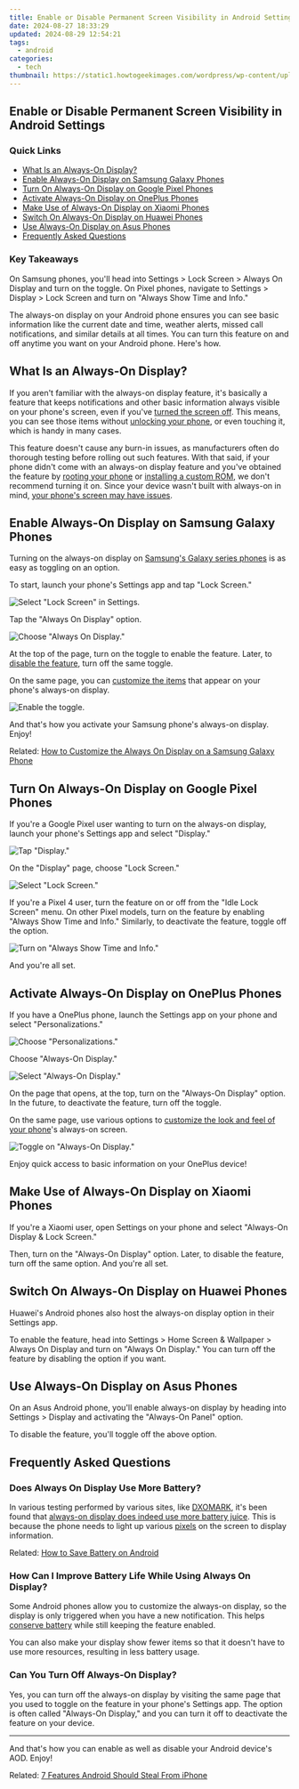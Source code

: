 ```yaml
---
title: Enable or Disable Permanent Screen Visibility in Android Settings
date: 2024-08-27 18:33:29
updated: 2024-08-29 12:54:21
tags:
  - android
categories:
  - tech
thumbnail: https://static1.howtogeekimages.com/wordpress/wp-content/uploads/2023/03/52709039916_28d6db507a_o.jpg
---
```


## Enable or Disable Permanent Screen Visibility in Android Settings

### Quick Links

* [What Is an Always-On Display?](https://youtube-stream.techidaily.com/graphicgenius-suite-for-2024/)
* [Enable Always-On Display on Samsung Galaxy Phones](https://remote-screen-capture.techidaily.com/vlc-capture-tool-assessment/)
* [Turn On Always-On Display on Google Pixel Phones](https://digital-screen-recording.techidaily.com/updated-in-2024-affordable-android-chat-top-free-app-alternatives/)
* [Activate Always-On Display on OnePlus Phones](https://fox-blue.techidaily.com/updated-changing-frozen-moments-into-sequential-movies/)
* [Make Use of Always-On Display on Xiaomi Phones](https://win11.techidaily.com/windows-ui-a-journey-with-the-taskbar-through-time/)
* [Switch On Always-On Display on Huawei Phones](https://extra-support.techidaily.com/in-2024-motion-review-full-scope-2023/)
* [Use Always-On Display on Asus Phones](https://screen-activity-recording.techidaily.com/updated-2024-approved-obs-studio-mastery-top-5-editing-techniques/)
* [Frequently Asked Questions](https://instagram-clips.techidaily.com/new-a-step-by-step-tutorial-for-capturing-excellent-igtv-footage-for-2024/)

### Key Takeaways

 On Samsung phones, you'll head into Settings > Lock Screen > Always On Display and turn on the toggle. On Pixel phones, navigate to Settings > Display > Lock Screen and turn on "Always Show Time and Info."

 The always-on display on your Android phone ensures you can see basic information like the current date and time, weather alerts, missed call notifications, and similar details at all times. You can turn this feature on and off anytime you want on your Android phone. Here's how.

##  What Is an Always-On Display?

 If you aren't familiar with the always-on display feature, it's basically a feature that keeps notifications and other basic information always visible on your phone's screen, even if you've [turned the screen off](https://facebook-record-videos.techidaily.com/new-in-2024-10-free-youtube-thumbnail-downloaderssavers-online-download-youtube-thumbnail/). This means, you can see those items without [unlocking your phone](https://twitter-videos.techidaily.com/in-2024-tweeted-timeline-capture-securing-your-social-media-videos/), or even touching it, which is handy in many cases.

 This feature doesn't cause any burn-in issues, as manufacturers often do thorough testing before rolling out such features. With that said, if your phone didn't come with an always-on display feature and you've obtained the feature by [rooting your phone](https://some-techniques.techidaily.com/new-grasping-the-basics-of-telegram-marketing-strategies/) or [installing a custom ROM](https://win11.techidaily.com/overcoming-windows-image-failure-error-0x80780119/), we don't recommend turning it on. Since your device wasn't built with always-on in mind, [your phone's screen may have issues](https://extra-tips.techidaily.com/a-comprehensive-approach-to-online-advertising-mastery/).

##  Enable Always-On Display on Samsung Galaxy Phones

 Turning on the always-on display on [Samsung's Galaxy series phones](https://instagram-clips.techidaily.com/new-connecting-consciously-with-content-craftsmen-of-your-realm-for-2024/) is as easy as toggling on an option.

 To start, launch your phone's Settings app and tap "Lock Screen."

![Select "Lock Screen" in Settings.](https://static1.howtogeekimages.com/wordpress/wp-content/uploads/2023/03/1-samsung-lock-screen-settings.png) 

 Tap the "Always On Display" option.

![Choose "Always On Display."](https://static1.howtogeekimages.com/wordpress/wp-content/uploads/2023/03/2-samsung-always-on-display.png) 

 At the top of the page, turn on the toggle to enable the feature. Later, to [disable the feature](https://fox-blue.techidaily.com/updated-step-by-step-integrating-apple-music-into-your-videos-for-2024/), turn off the same toggle.

 On the same page, you can [customize the items](https://extra-support.techidaily.com/new-iphone-podcast-downloading-essentials-a-complete-walkthrough/) that appear on your phone's always-on display.

![Enable the toggle.](https://static1.howtogeekimages.com/wordpress/wp-content/uploads/2023/03/3-samsung-enable-always-on-display.png) 

 And that's how you activate your Samsung phone's always-on display. Enjoy!

Related: [How to Customize the Always On Display on a Samsung Galaxy Phone](https://extra-support.techidaily.com/new-iphone-podcast-downloading-essentials-a-complete-walkthrough/) 

##  Turn On Always-On Display on Google Pixel Phones

 If you're a Google Pixel user wanting to turn on the always-on display, launch your phone's Settings app and select "Display."

![Tap "Display."](https://static1.howtogeekimages.com/wordpress/wp-content/uploads/2023/03/4-pixel-display-settings.png) 

 On the "Display" page, choose "Lock Screen."

![Select "Lock Screen."](https://static1.howtogeekimages.com/wordpress/wp-content/uploads/2023/03/5-pixel-lock-screen-settings.png) 

 If you're a Pixel 4 user, turn the feature on or off from the "Idle Lock Screen" menu. On other Pixel models, turn on the feature by enabling "Always Show Time and Info." Similarly, to deactivate the feature, toggle off the option.

![Turn on "Always Show Time and Info."](https://static1.howtogeekimages.com/wordpress/wp-content/uploads/2023/03/6-pixel-enable-always-on-display.png) 

 And you're all set.

##  Activate Always-On Display on OnePlus Phones

 If you have a OnePlus phone, launch the Settings app on your phone and select "Personalizations."

![Choose "Personalizations."](https://static1.howtogeekimages.com/wordpress/wp-content/uploads/2023/03/6-oneplus-personalizations.png) 

 Choose "Always-On Display."

![Select "Always-On Display."](https://static1.howtogeekimages.com/wordpress/wp-content/uploads/2023/03/7-oneplus-always-on-display.png) 

 On the page that opens, at the top, turn on the "Always-On Display" option. In the future, to deactivate the feature, turn off the toggle.

 On the same page, use various options to [customize the look and feel of your phone](https://techidaily.com/how-to-erase-private-data-from-apple-iphone-13-mini-drfone-by-drfone-ios-full-data-eraser-ios-full-data-eraser/)'s always-on screen.

![Toggle on "Always-On Display."](https://static1.howtogeekimages.com/wordpress/wp-content/uploads/2023/03/8-oneplus-turn-on-always-on-display.png) 

 Enjoy quick access to basic information on your OnePlus device!

##  Make Use of Always-On Display on Xiaomi Phones

 If you're a Xiaomi user, open Settings on your phone and select "Always-On Display & Lock Screen."

 Then, turn on the "Always-On Display" option. Later, to disable the feature, turn off the same option. And you're all set.

##  Switch On Always-On Display on Huawei Phones

 Huawei's Android phones also host the always-on display option in their Settings app.

 To enable the feature, head into Settings > Home Screen & Wallpaper > Always On Display and turn on "Always On Display." You can turn off the feature by disabling the option if you want.

##  Use Always-On Display on Asus Phones

 On an Asus Android phone, you'll enable always-on display by heading into Settings > Display and activating the "Always-On Panel" option.

 To disable the feature, you'll toggle off the above option.

##  Frequently Asked Questions

###  Does Always On Display Use More Battery?

 In various testing performed by various sites, like [DXOMARK](https://www.dxomark.com/always-on-display-how-does-it-affect-battery-life/), it's been found that [always-on display does indeed use more battery juice](https://win-forum.techidaily.com/guide-step-by-step-process-to-refresh-your-windows-10-driver-software/). This is because the phone needs to light up various [pixels](https://fox-blue.techidaily.com/2024-approved-review-for-dji-fpv-goggles/) on the screen to display information.

Related: [How to Save Battery on Android](https://on-screen-recording.techidaily.com/updated-in-2024-remote-recording-mastery-a-comprehensive-approach/) 

###  How Can I Improve Battery Life While Using Always On Display?

 Some Android phones allow you to customize the always-on display, so the display is only triggered when you have a new notification. This helps [conserve battery](https://on-screen-recording.techidaily.com/updated-in-2024-remote-recording-mastery-a-comprehensive-approach/) while still keeping the feature enabled.

 You can also make your display show fewer items so that it doesn't have to use more resources, resulting in less battery usage.

###  Can You Turn Off Always-On Display?

 Yes, you can turn off the always-on display by visiting the same page that you used to toggle on the feature in your phone's Settings app. The option is often called "Always-On Display," and you can turn it off to deactivate the feature on your device.

---

 And that's how you can enable as well as disable your Android device's AOD. Enjoy!

Related: [7 Features Android Should Steal From iPhone](https://video-screen-grab.techidaily.com/new-optimal-recording-for-virtual-meetings-top-5-equipment-lists/)

<ins class="adsbygoogle"
     style="display:block"
     data-ad-format="autorelaxed"
     data-ad-client="ca-pub-7571918770474297"
     data-ad-slot="1223367746"></ins>



<ins class="adsbygoogle"
     style="display:block"
     data-ad-client="ca-pub-7571918770474297"
     data-ad-slot="8358498916"
     data-ad-format="auto"
     data-full-width-responsive="true"></ins>
